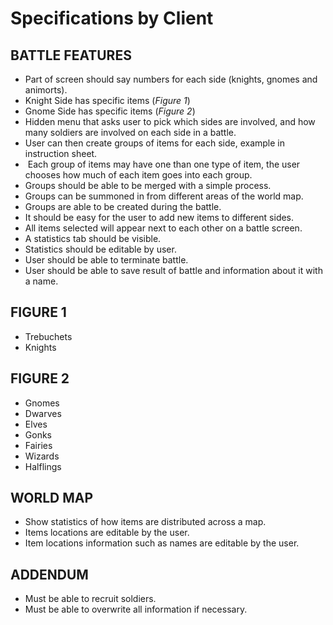 # Specifications by Client

## BATTLE FEATURES

* Part of screen should say numbers for each side (knights, gnomes and animorts).
* ⁠Knight Side has specific items (*Figure 1*)
* ⁠Gnome Side has specific items (*Figure 2*)
* ⁠Hidden menu that asks user to pick which sides are involved, and how many soldiers are involved on each side in a battle.
* ⁠User can then create groups of items for each side, example in instruction sheet.
* ⁠ Each group of items may have one than one type of item, the user chooses how much of each item goes into each group.
* ⁠Groups should be able to be merged with a simple process.
* ⁠Groups can be summoned in from different areas of the world map.
* ⁠Groups are able to be created during the battle.
* ⁠It should be easy for the user to add new items to different sides.
* ⁠All items selected will appear next to each other on a battle screen.
* ⁠A statistics tab should be visible.
* ⁠Statistics should be editable by user.
* ⁠User should be able to terminate battle.
* ⁠User should be able to save result of battle and information about it with a name.

## FIGURE 1

* Trebuchets
* ⁠Knights

## FIGURE 2

* Gnomes
* ⁠Dwarves
* ⁠Elves
* ⁠Gonks
* ⁠Fairies
* ⁠Wizards
* ⁠Halflings

## WORLD MAP

* Show statistics of how items are distributed across a map.
* ⁠Items locations are editable by the user.
* ⁠Item locations information such as names are editable by the user.

## ADDENDUM

* Must be able to recruit soldiers.
* ⁠Must be able to overwrite all information if necessary.
